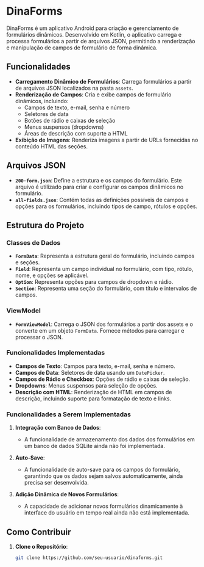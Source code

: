 # DinaForms

DinaForms é um aplicativo Android para criação e gerenciamento de formulários dinâmicos. Desenvolvido em Kotlin, o aplicativo carrega e processa formulários a partir de arquivos JSON, permitindo a renderização e manipulação de campos de formulário de forma dinâmica.

## Funcionalidades

- **Carregamento Dinâmico de Formulários**: Carrega formulários a partir de arquivos JSON localizados na pasta `assets`.
- **Renderização de Campos**: Cria e exibe campos de formulário dinâmicos, incluindo:
  - Campos de texto, e-mail, senha e número
  - Seletores de data
  - Botões de rádio e caixas de seleção
  - Menus suspensos (dropdowns)
  - Áreas de descrição com suporte a HTML
- **Exibição de Imagens**: Renderiza imagens a partir de URLs fornecidas no conteúdo HTML das seções.

## Arquivos JSON

- **`200-form.json`**: Define a estrutura e os campos do formulário. Este arquivo é utilizado para criar e configurar os campos dinâmicos no formulário.
- **`all-fields.json`**: Contém todas as definições possíveis de campos e opções para os formulários, incluindo tipos de campo, rótulos e opções.

## Estrutura do Projeto

### Classes de Dados

- **`FormData`**: Representa a estrutura geral do formulário, incluindo campos e seções.
- **`Field`**: Representa um campo individual no formulário, com tipo, rótulo, nome, e opções se aplicável.
- **`Option`**: Representa opções para campos de dropdown e rádio.
- **`Section`**: Representa uma seção do formulário, com título e intervalos de campos.

### ViewModel

- **`FormViewModel`**: Carrega o JSON dos formulários a partir dos assets e o converte em um objeto `FormData`. Fornece métodos para carregar e processar o JSON.

### Funcionalidades Implementadas

- **Campos de Texto**: Campos para texto, e-mail, senha e número.
- **Campos de Data**: Seletores de data usando um `DatePicker`.
- **Campos de Rádio e Checkbox**: Opções de rádio e caixas de seleção.
- **Dropdowns**: Menus suspensos para seleção de opções.
- **Descrição com HTML**: Renderização de HTML em campos de descrição, incluindo suporte para formatação de texto e links.

### Funcionalidades a Serem Implementadas

1. **Integração com Banco de Dados**:
   - A funcionalidade de armazenamento dos dados dos formulários em um banco de dados SQLite ainda não foi implementada.

2. **Auto-Save**:
   - A funcionalidade de auto-save para os campos do formulário, garantindo que os dados sejam salvos automaticamente, ainda precisa ser desenvolvida.

3. **Adição Dinâmica de Novos Formulários**:
   - A capacidade de adicionar novos formulários dinamicamente à interface do usuário em tempo real ainda não está implementada.

## Como Contribuir

1. **Clone o Repositório**:
   ```bash
   git clone https://github.com/seu-usuario/dinaforms.git
